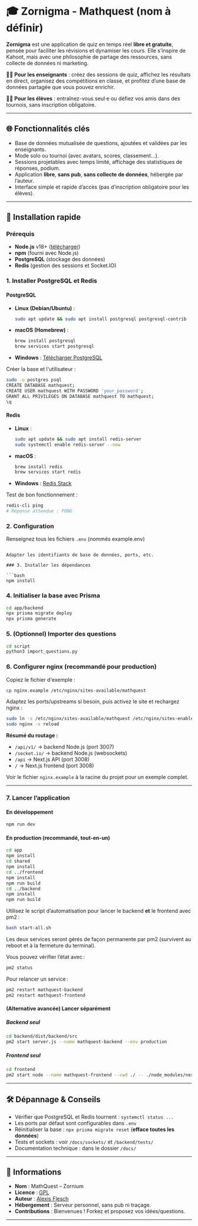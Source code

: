 
# 🎓 Zornigma - Mathquest (nom à définir)

**Zornigma** est une application de quiz en temps réel **libre et gratuite**, pensée pour faciliter les révisions et dynamiser les cours. Elle s’inspire de Kahoot, mais avec une philosophie de partage des ressources, sans collecte de données ni marketing.

👩‍🏫 **Pour les enseignants** : créez des sessions de quiz, affichez les résultats en direct, organisez des compétitions en classe, et profitez d’une base de données partagée que vous pouvez enrichir.

🧑‍🎓 **Pour les élèves** : entraînez-vous seul·e ou défiez vos amis dans des tournois, sans inscription obligatoire.

---

## 🌐 Fonctionnalités clés

- Base de données mutualisée de questions, ajoutées et validées par les enseignants.
- Mode solo ou tournoi (avec avatars, scores, classement…).
- Sessions projetables avec temps limité, affichage des statistiques de réponses, podium.
- Application **libre**, **sans pub**, **sans collecte de données**, hébergée par l’auteur.
- Interface simple et rapide d’accès (pas d’inscription obligatoire pour les élèves).

---

## 🚀 Installation rapide

### Prérequis

- **Node.js** v18+ ([télécharger](https://nodejs.org/))
- **npm** (fourni avec Node.js)
- **PostgreSQL** (stockage des données)
- **Redis** (gestion des sessions et Socket.IO)

### 1. Installer PostgreSQL et Redis

#### PostgreSQL

- **Linux (Debian/Ubuntu)** :
  ```bash
  sudo apt update && sudo apt install postgresql postgresql-contrib
  ```
- **macOS (Homebrew)** :
  ```bash
  brew install postgresql
  brew services start postgresql
  ```
- **Windows** : [Télécharger PostgreSQL](https://www.postgresql.org/download/)

Créer la base et l'utilisateur :
```bash
sudo -u postgres psql
CREATE DATABASE mathquest;
CREATE USER mathquest WITH PASSWORD 'your_password';
GRANT ALL PRIVILEGES ON DATABASE mathquest TO mathquest;
\q
```

#### Redis

- **Linux** :
  ```bash
  sudo apt update && sudo apt install redis-server
  sudo systemctl enable redis-server --now
  ```
- **macOS** :
  ```bash
  brew install redis
  brew services start redis
  ```
- **Windows** : [Redis Stack](https://redis.io/download)

Test de bon fonctionnement :
```bash
redis-cli ping
# Réponse attendue : PONG
```

### 2. Configuration

Renseignez tous les fichiers `.env` (nommés example.env) 
```

Adapter les identifiants de base de données, ports, etc.

### 3. Installer les dépendances

```bash
npm install
```

### 4. Initialiser la base avec Prisma


```bash
cd app/backend
npx prisma migrate deploy
npx prisma generate
```

### 5. (Optionnel) Importer des questions

```bash
cd script
python3 import_questions.py
```



### 6. Configurer nginx (recommandé pour production)

Copiez le fichier d'exemple :  
```bash
cp nginx.example /etc/nginx/sites-available/mathquest
```
Adaptez les ports/upstreams si besoin, puis activez le site et rechargez nginx :
```bash
sudo ln -s /etc/nginx/sites-available/mathquest /etc/nginx/sites-enabled/
sudo nginx -s reload
```

**Résumé du routage :**
- `/api/v1/` → backend Node.js (port 3007)
- `/socket.io/` → backend Node.js (websockets)
- `/api` → Next.js API (port 3008)
- `/` → Next.js frontend (port 3008)

Voir le fichier `nginx.example` à la racine du projet pour un exemple complet.

---

### 7. Lancer l’application

#### En développement
```bash
npm run dev
```

#### En production (recommandé, tout-en-un)

```bash
cd app
npm install
cd shared
npm install
cd ../frontend
npm install
npm run build
cd ../backend
npm install
npm run build
```

Utilisez le script d’automatisation pour lancer le backend **et** le frontend avec pm2 :
```bash
bash start-all.sh
```
Les deux services seront gérés de façon permanente par pm2 (survivent au reboot et à la fermeture du terminal).

Vous pouvez vérifier l’état avec :
```bash
pm2 status
```
Pour relancer un service :
```bash
pm2 restart mathquest-backend
pm2 restart mathquest-frontend
```

#### (Alternative avancée) Lancer séparément

##### Backend seul
```bash
cd backend/dist/backend/src
pm2 start server.js --name mathquest-backend --env production
```

##### Frontend seul
```bash
cd frontend
pm2 start node --name mathquest-frontend --cwd ./ -- ./node_modules/next/dist/bin/next start -p 3008
```

---

## 🛠️ Dépannage & Conseils

- Vérifier que PostgreSQL et Redis tournent : `systemctl status ...`
- Les ports par défaut sont configurables dans `.env`
- Réinitialiser la base : `npx prisma migrate reset` (**efface toutes les données**)
- Tests et sockets : voir `/docs/sockets/` et `/backend/tests/`
- Documentation technique : dans le dossier `/docs/`

---

## 📄 Informations

- **Nom** : MathQuest – Zornium
- **Licence** : [GPL](https://www.gnu.org/licenses/gpl-3.0.html)
- **Auteur** : [Alexis Flesch](https://hire.alexisfles.ch)
- **Hébergement** : Serveur personnel, sans pub ni traçage.
- **Contributions** : Bienvenues ! Forkez et proposez vos idées/questions.

---